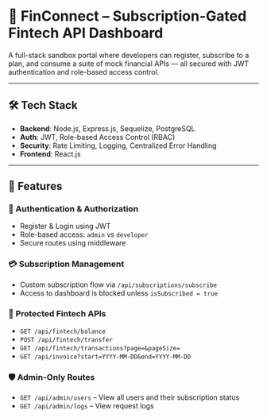 # 💸 FinConnect – Subscription-Gated Fintech API Dashboard

A full-stack sandbox portal where developers can register, subscribe to a plan, and consume a suite of mock financial APIs — all secured with JWT authentication and role-based access control.

---

## 🛠️ Tech Stack

- **Backend**: Node.js, Express.js, Sequelize, PostgreSQL
- **Auth**: JWT, Role-based Access Control (RBAC)
- **Security**: Rate Limiting, Logging, Centralized Error Handling
- **Frontend**: React.js

---

## 🚀 Features

### 👤 Authentication & Authorization
- Register & Login using JWT
- Role-based access: `admin` vs `developer`
- Secure routes using middleware

### 💳 Subscription Management
- Custom subscription flow via `/api/subscriptions/subscribe`
- Access to dashboard is blocked unless `isSubscribed = true`

### 🔐 Protected Fintech APIs
- `GET /api/fintech/balance`
- `POST /api/fintech/transfer`
- `GET /api/fintech/transactions?page=&pageSize=`
- `GET /api/invoice?start=YYYY-MM-DD&end=YYYY-MM-DD`

### 🛡 Admin-Only Routes
- `GET /api/admin/users` – View all users and their subscription status
- `GET /api/admin/logs` – View request logs